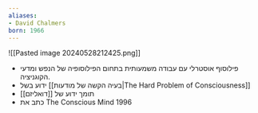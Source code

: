```yaml
---
aliases:
- David Chalmers
born: 1966
---
```

![[Pasted image 20240528212425.png]]
- פילוסוף אוסטרלי עם עבודה משמעותית בתחום הפילוסופיה של הנפש ומדעי הקוגניציה. 
- ידוע בשל [[בעיה הקשה של מודעות|The Hard Problem of Consciousness]]
- תומך ידוע של [[דואליזם]]
- כתב את The Conscious Mind 1996